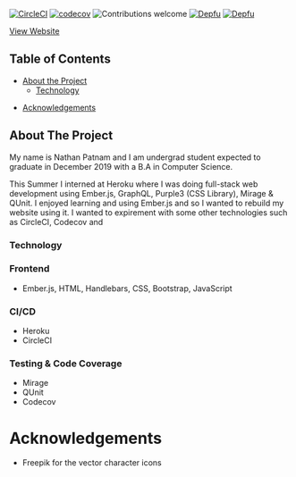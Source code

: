 [![CircleCI](https://circleci.com/gh/Nathan-Patnam/Personal-Website-Revamped/tree/master.svg?style=svg)](https://circleci.com/gh/Nathan-Patnam/Personal-Website-Revamped/tree/master)
[![codecov](https://codecov.io/gh/Nathan-Patnam/Personal-Website-Revamped/branch/master/graph/badge.svg)](https://codecov.io/gh/Nathan-Patnam/Personal-Website-Revamped)
![Contributions welcome](https://img.shields.io/badge/contributions-welcome-orange.svg)
[![Depfu](https://badges.depfu.com/badges/f563565082376f8e31d7850655307932/status.svg)](https://depfu.com)
[![Depfu](https://badges.depfu.com/badges/f563565082376f8e31d7850655307932/overview.svg)](https://depfu.com/github/Nathan-Patnam/Personal-Website-Revamped?project_id=8877)

[View Website](https://personal-website-production.herokuapp.com)

## Table of Contents

-   [About the Project](#about-the-project)
    -   [Technology](#technology)

*   [Acknowledgements](#acknowledgements)

<!-- ABOUT THE PROJECT -->

## About The Project

My name is Nathan Patnam and I am undergrad student expected to graduate in
December 2019 with a B.A in Computer Science.

This Summer I interned at Heroku where I was doing full-stack web development
using Ember.js, GraphQL, Purple3 (CSS Library), Mirage & QUnit. I enjoyed
learning and using Ember.js and so I wanted to rebuild my website using it. I
wanted to expirement with some other technologies such as CircleCI, Codecov and

### Technology

### Frontend

-   Ember.js, HTML, Handlebars, CSS, Bootstrap, JavaScript

### CI/CD

-   Heroku
-   CircleCI

### Testing & Code Coverage

-   Mirage
-   QUnit
-   Codecov

# Acknowledgements

-   Freepik for the vector character icons
